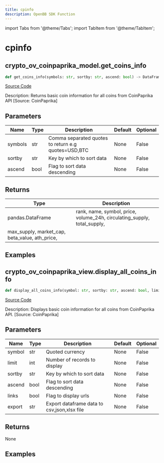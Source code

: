 ```yaml
---
title: cpinfo
description: OpenBB SDK Function
---
```


import Tabs from '@theme/Tabs';
import TabItem from '@theme/TabItem';

# cpinfo

<Tabs>
<TabItem value="model" label="Model" default>

## crypto_ov_coinpaprika_model.get_coins_info

```python title='openbb_terminal/cryptocurrency/overview/coinpaprika_model.py'
def get_coins_info(symbols: str, sortby: str, ascend: bool) -> DataFrame:
```
[Source Code](https://github.com/OpenBB-finance/OpenBBTerminal/tree/main/openbb_terminal/cryptocurrency/overview/coinpaprika_model.py#L201)

Description: Returns basic coin information for all coins from CoinPaprika API [Source: CoinPaprika]

## Parameters

| Name | Type | Description | Default | Optional |
| ---- | ---- | ----------- | ------- | -------- |
| symbols | str | Comma separated quotes to return e.g quotes=USD,BTC | None | False |
| sortby | str | Key by which to sort data | None | False |
| ascend | bool | Flag to sort data descending | None | False |

## Returns

| Type | Description |
| ---- | ----------- |
| pandas.DataFrame | rank, name, symbol, price, volume_24h, circulating_supply, total_supply,
max_supply, market_cap, beta_value, ath_price, |

## Examples



</TabItem>
<TabItem value="view" label="View">

## crypto_ov_coinpaprika_view.display_all_coins_info

```python title='openbb_terminal/cryptocurrency/overview/coinpaprika_view.py'
def display_all_coins_info(symbol: str, sortby: str, ascend: bool, limit: int, export: str) -> None:
```
[Source Code](https://github.com/OpenBB-finance/OpenBBTerminal/tree/main/openbb_terminal/cryptocurrency/overview/coinpaprika_view.py#L159)

Description: Displays basic coin information for all coins from CoinPaprika API. [Source: CoinPaprika]

## Parameters

| Name | Type | Description | Default | Optional |
| ---- | ---- | ----------- | ------- | -------- |
| symbol | str | Quoted currency | None | False |
| limit | int | Number of records to display | None | False |
| sortby | str | Key by which to sort data | None | False |
| ascend | bool | Flag to sort data descending | None | False |
| links | bool | Flag to display urls | None | False |
| export | str | Export dataframe data to csv,json,xlsx file | None | False |

## Returns

None

## Examples



</TabItem>
</Tabs>